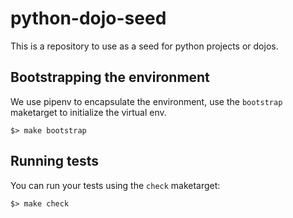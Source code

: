 # python-dojo-seed

This is a repository to use as a seed for python projects or dojos.

## Bootstrapping the environment

We use pipenv to encapsulate the environment, use the `bootstrap` maketarget to
initialize the virtual env.

```
$> make bootstrap
```

## Running tests

You can run your tests using the `check` maketarget:

```
$> make check
```
